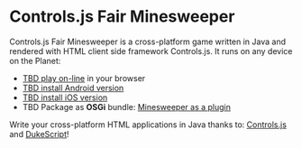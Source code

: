# Controls.js Fair Minesweeper

Controls.js Fair Minesweeper is a cross-platform game written in Java and rendered with
HTML client side framework Controls.js. It runs on any device on the Planet:
* [TBD play on-line](http://controlsjs.com) in your browser
* [TBD install Android version](https://play.google.com)
* [TBD install iOS version](https://itunes.apple.com/)
* TBD Package as **OSGi** bundle: [Minesweeper as a plugin](http://plugins.netbeans.org/)

Write your cross-platform HTML applications in Java thanks to: [Controls.js](http://controlsjs.com) and  [DukeScript](https://dukescript.com/getting_started.html)!
